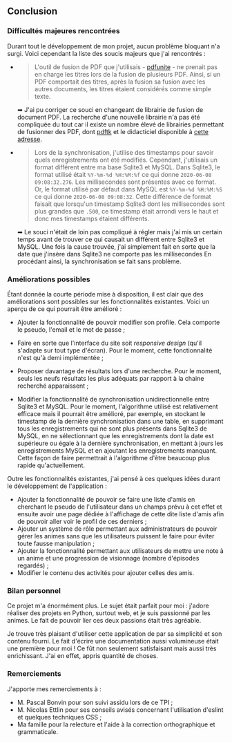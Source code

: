 ## Conclusion

### Difficultés majeures rencontrées

Durant tout le développement de mon projet, aucun problème bloquant n'a surgi. Voici cependant la liste des soucis majeurs que j'ai rencontrés :

* > L'outil de fusion de PDF que j'utilisais - [pdfunite](http://manpages.ubuntu.com/manpages/bionic/man1/pdfunite.1.html) - ne prenait pas en charge les titres lors de la fusion de plusieurs PDF. Ainsi, si un PDF comportait des titres, après la fusion sa fusion avec les autres documents, les titres étaient considérés comme simple texte.

  ➡ J'ai pu corriger ce souci en changeant de librairie de fusion de document PDF. La recherche d'une nouvelle librairie n'a pas été compliquée du tout car il existe un nombre élevé de librairies permettant de fusionner des PDF, dont [pdftk](https://www.pdflabs.com/tools/pdftk-the-pdf-toolkit/) et le didacticiel disponible à [cette adresse](https://www.ostechnix.com/how-to-merge-pdf-files-in-command-line-on-linux/).

* > Lors de la synchronisation, j'utilise des timestamps pour savoir quels enregistrements ont été modifiés. Cependant, j'utilisais un format différent entre ma base Sqlite3 et MySQL. Dans Sqlite3, le format utilisé était `%Y-%m-%d %H:%M:%f` ce qui donne `2020-06-08 09:08:32.276`. Les millisecondes sont présentes avec ce format. Or, le format utilisé par défaut dans MySQL est `%Y-%m-%d %H:%M:%S` ce qui donne `2020-06-08 09:08:32`. Cette différence de format faisait que lorsqu'un timestamp Sqlite3 dont les millisecondes sont plus grandes que `.500`, ce timestamp était arrondi vers le haut et donc mes timestamps étaient différents.

  ➡ Le souci n'était de loin pas compliqué à régler mais j'ai mis un certain temps avant de trouver ce qui causait un différent entre Sqlite3 et MySQL. Une fois la cause trouvée, j'ai simplement fait en sorte que la date que j'insère dans Sqlite3 ne comporte pas les millisecondes En procédant ainsi, la synchronisation se fait sans problème.

### Améliorations possibles

Étant donnée la courte période mise à disposition, il est clair que des améliorations sont possibles sur les fonctionnalités existantes. Voici un aperçu de ce qui pourrait être amélioré :

* Ajouter la fonctionnalité de pouvoir modifier son profile. Cela comporte le pseudo, l'email et le mot de passe ;

* Faire en sorte que l'interface du site soit *responsive design* (qu'il s'adapte sur tout type d'écran). Pour le moment, cette fonctionnalité n'est qu'à demi implémentée ;

* Proposer davantage de résultats lors d'une recherche. Pour le moment, seuls les neufs résultats les plus adéquats par rapport à la chaine recherché apparaissent ;

* Modifier la fonctionnalité de synchronisation unidirectionnelle entre Sqlite3 et MySQL. Pour le moment, l'algorithme utilisé est relativement efficace mais il pourrait être amélioré, par exemple, en stockant le timestamp de la dernière synchronisation dans une table, en supprimant tous les enregistrements qui ne sont plus présents dans Sqlite3 de MySQL, en ne sélectionnant que les enregistrements dont la date est supérieure ou égale à la dernière synchronisation, en mettant à jours les enregistrements MySQL et en ajoutant les enregistrements manquant. Cette façon de faire permettrait à l'algorithme d'être beaucoup plus rapide qu'actuellement.


Outre les fonctionnalités existantes, j'ai pensé à ces quelques idées durant le développement de l'application :

* Ajouter la fonctionnalité de pouvoir se faire une liste d'amis en cherchant le pseudo de l'utilisateur dans un champs prévu à cet effet et ensuite avoir une page dédiée à l'affichage de cette dite liste d'amis afin de pouvoir aller voir le profil de ces derniers ;
* Ajouter un système de rôle permettant aux administrateurs de pouvoir gérer les animes sans que les utilisateurs puissent le faire pour éviter toute fausse manipulation ;
* Ajouter la fonctionnalité permettant aux utilisateurs de mettre une note à un anime et une progression de visionnage (nombre d'épisodes regardés) ;
* Modifier le contenu des activités pour ajouter celles des amis.

### Bilan personnel

Ce projet m'a énormément plus. Le sujet était parfait pour moi : j'adore réaliser des projets en Python, surtout web, et je suis passionné par les animes. Le fait de pouvoir lier ces deux passions était très agréable.

Je trouve très plaisant d'utiliser cette application de par sa simplicité et son contenu fourni. Le fait d'écrire une documentation aussi volumineuse était une première pour moi ! Ce fût non seulement satisfaisant mais aussi très enrichissant. J'ai en effet, appris quantité de choses.

### Remerciements

J'apporte mes remerciements à :

* M. Pascal Bonvin pour son suivi assidu lors de ce TPI ;
* M. Nicolas Ettlin pour ses conseils avisés concernant l'utilisation d'eslint et quelques techniques CSS ;
* Ma famille pour la relecture et l'aide à la correction orthographique et grammaticale.